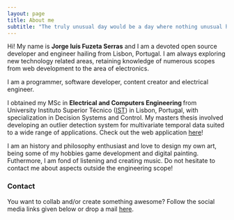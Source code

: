 ```yaml
---
layout: page
title: About me
subtitle: "The truly unusual day would be a day where nothing unusual happens" - Persi Diaconis
---
```


<div id="aboutme-section">

<p class="about-text">
<span class="fa fa-briefcase about-icon"></span>
  Hi! My name is <strong>Jorge luís Fuzeta Serras</strong> and I am a devoted open source developer and engineer hailing from Lisbon, Portugal. I am always exploring new technology related areas, retaining knowledge of numerous scopes from web development to the area of electronics.
</p>

<p class="about-text">
<span class="fa fa-code about-icon"></span>
I am a programmer, software developer, content creator and electrical engineer. 
</p>

<p class="about-text">
<span class="fa fa-graduation-cap about-icon"></span>
I obtained my MSc in <strong>Electrical and Computers Engineering </strong>from University Instituto Superior Técnico (<a target="_blank" href="https://tecnico.ulisboa.pt/en/">IST</a>) in Lisbon, Portugal, with specialization in Decision Systems and Control. My masters thesis involved developing an outlier detection system for multivariate temporal data suited to a wide range of applications. Check out the web application <a target="_blank" href="https://jorgeserras.shinyapps.io/outlierdetection/">here</a>!
</p>

<p class="about-text">
<span class="fa fa-heart about-icon"></span>
I am an history and philosophy enthusiast and love to design my own art, being some of my hobbies game development and digital painting. Futhermore, I am fond of listening and creating music. Do not hesitate to contact me about aspects outside the engineering scope! 
</p>


### Contact

<p class="about-text">
<span class="fa fa-envelope about-icon"></span>
You want to collab and/or create something awesome? Follow the social media links given below or drop a mail <a target="_blank" href="mailto:jorgefuzetaserras@gmail.com">here</a>.
</p>
